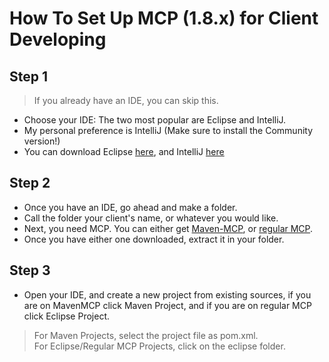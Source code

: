 # How To Set Up MCP (1.8.x) for Client Developing

## Step 1 
> If you already have an IDE, you can skip this.
- Choose your IDE: The two most popular are Eclipse and IntelliJ.
- My personal preference is IntelliJ (Make sure to install the Community version!)
- You can download Eclipse [here](https://www.eclipse.org/downloads/packages/installer), and IntelliJ [here](https://www.jetbrains.com/idea/download/)
## Step 2
- Once you have an IDE, go ahead and make a folder.
- Call the folder your client's name, or whatever you would like.
- Next, you need MCP. You can either get [Maven-MCP](https://github.com/Marcelektro/MavenMCP-1.8.9/), or [regular MCP](https://github.com/Marcelektro/MCP-919).
- Once you have either one downloaded, extract it in your folder.
## Step 3
- Open your IDE, and create a new project from existing sources, if you are on MavenMCP click Maven Project, and if you are on regular MCP click Eclipse Project.
> For Maven Projects, select the project file as pom.xml. <br>
> For Eclipse/Regular MCP Projects, click on the eclipse folder.

